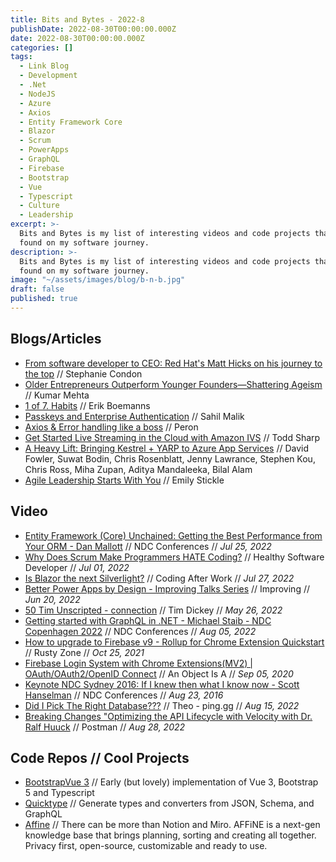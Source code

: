 ```yaml
---
title: Bits and Bytes - 2022-8
publishDate: 2022-08-30T00:00:00.000Z
date: 2022-08-30T00:00:00.000Z
categories: []
tags:
  - Link Blog
  - Development
  - .Net
  - NodeJS
  - Azure
  - Axios
  - Entity Framework Core
  - Blazor
  - Scrum
  - PowerApps
  - GraphQL
  - Firebase
  - Bootstrap
  - Vue
  - Typescript
  - Culture
  - Leadership
excerpt: >-
  Bits and Bytes is my list of interesting videos and code projects that I've
  found on my software journey.
description: >-
  Bits and Bytes is my list of interesting videos and code projects that I've
  found on my software journey.
image: "~/assets/images/blog/b-n-b.jpg"
draft: false
published: true
---
```


## Blogs/Articles
- [From software developer to CEO: Red Hat's Matt Hicks on his journey to the top](https://www-zdnet-com.cdn.ampproject.org/c/s/www.zdnet.com/google-amp/article/from-software-developer-to-ceo-red-hats-matt-hicks-on-his-journey-to-the-top/) // Stephanie Condon
- [Older Entrepreneurs Outperform Younger Founders—Shattering Ageism](https://www-forbes-com.cdn.ampproject.org/c/s/www.forbes.com/sites/kmehta/2022/08/23/older-entrepreneurs-outperform-younger-foundersshattering-ageism/amp/) // Kumar Mehta
- [1 of 7. Habits](https://www.linkedin.com/posts/eboemanns_learning-habits-selfimprovement-activity-6969340424075296769-O-hO) // Erik Boemanns
- [Passkeys and Enterprise Authentication](https://winsmarts.com/passkeys-and-enterprise-authentication-750ee6332c25) // Sahil Malik
- [Axios & Error handling like a boss](https://dev.to/mperon/axios-error-handling-like-a-boss-333d) // Peron
- [Get Started Live Streaming in the Cloud with Amazon IVS](https://dev.to/aws/get-started-live-streaming-in-the-cloud-with-amazon-ivs-2pdg) // Todd Sharp
- [A Heavy Lift: Bringing Kestrel + YARP to Azure App Services](https://azure.github.io/AppService/2022/08/16/A-Heavy-Lift.html) // David Fowler, Suwat Bodin, Chris Rosenblatt, Jenny Lawrance, Stephen Kou, Chris Ross, Miha Zupan, Aditya Mandaleeka, Bilal Alam
- [Agile Leadership Starts With You](https://improving.com/thoughts/agile-leadership-starts-with-you) // Emily Stickle

## Video
- [Entity Framework (Core) Unchained: Getting the Best Performance from Your ORM - Dan Mallott](https://youtu.be/ZKVXl2640ps) // NDC Conferences // _Jul 25, 2022_
- [Why Does Scrum Make Programmers HATE Coding?](https://youtu.be/HURvJDldVGA) // Healthy Software Developer // _Jul 01, 2022_
- [Is Blazor the next Silverlight?](https://youtu.be/R2rE79xX8Z4) // Coding After Work // _Jul 27, 2022_
- [Better Power Apps by Design - Improving Talks Series](https://youtu.be/sdVI2OYWsGE) // Improving // _Jun 20, 2022_
- [50 Tim Unscripted - connection](https://youtu.be/plk0xtg7if4) // Tim Dickey // _May 26, 2022_
- [Getting started with GraphQL in .NET - Michael Staib - NDC Copenhagen 2022](https://youtu.be/qrh97hToWpM) // NDC Conferences // _Aug 05, 2022_
- [How to upgrade to Firebase v9 - Rollup for Chrome Extension Quickstart](https://youtu.be/5FJ4fI3H3vk) // Rusty Zone // _Oct 25, 2021_
- [Firebase Login System with Chrome Extensions(MV2) | OAuth/OAuth2/OpenID Connect](https://youtu.be/0RpOzhjhTzA) // An Object Is A // _Sep 05, 2020_
- [Keynote NDC Sydney 2016: If I knew then what I know now  - Scott Hanselman](https://youtu.be/YI34UIMgkxs) // NDC Conferences // _Aug 23, 2016_
- [Did I Pick The Right Database???](https://youtu.be/cC6HFd1zcbo) // Theo - ping․gg // _Aug 15, 2022_
- [Breaking Changes "Optimizing the API Lifecycle with Velocity with Dr. Ralf Huuck](https://youtu.be/Zzr020Cg-ZY) // Postman // _Aug 28, 2022_

## Code Repos // Cool Projects
- [BootstrapVue 3](https://github.com/cdmoro/bootstrap-vue-3) // Early (but lovely) implementation of Vue 3, Bootstrap 5 and Typescript
- [Quicktype](https://github.com/quicktype/quicktype) // Generate types and converters from JSON, Schema, and GraphQL
- [Affine](https://github.com/toeverything/AFFiNE) // There can be more than Notion and Miro. AFFiNE is a next-gen knowledge base that brings planning, sorting and creating all together. Privacy first, open-source, customizable and ready to use.
